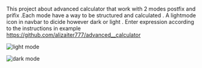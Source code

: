 This project about advanced calculator that  work with 2 modes postfix and prifix .Each mode have a way to be structured and calculated .
A lightmode icon  in navbar to dicide however dark or light .
Enter expression according to the instructions in example
https://github.com/alizaiter777/advanced__calculator

![light mode](https://github.com/user-attachments/assets/bbdfb23d-842e-4373-b23a-a6a3292a5851)

![dark mode](https://github.com/user-attachments/assets/28738761-e8f5-4c62-8461-c3ef30383c3e)
